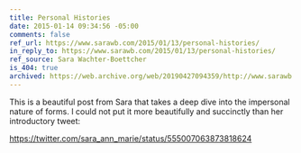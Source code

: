 ```yaml
---
title: Personal Histories
date: 2015-01-14 09:34:56 -05:00
comments: false
ref_url: https://www.sarawb.com/2015/01/13/personal-histories/
in_reply_to: https://www.sarawb.com/2015/01/13/personal-histories/
ref_source: Sara Wachter-Boettcher
is_404: true
archived: https://web.archive.org/web/20190427094359/http://www.sarawb.com/2015/01/13/personal-histories/
---
```


This is a beautiful post from Sara that takes a deep dive into the impersonal nature of forms. I could not put it more beautifully and succinctly than her introductory tweet:

https://twitter.com/sara_ann_marie/status/555007063873818624